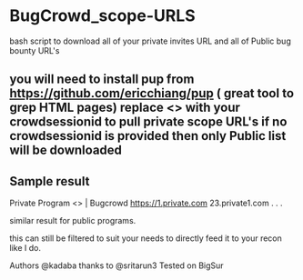 # BugCrowd_scope-URLS
bash script to download all of your private invites URL and all of Public bug bounty URL's


you will need to install pup from https://github.com/ericchiang/pup ( great tool to grep HTML pages)
replace <<token>> with your crowdsessionid to pull private scope URL's
if no crowdsessionid is provided then only Public list will be downloaded
 ----------------
  Sample result
  -------------
  
  Private Program
  <<private bug bounty name>> | Bugcrowd
  https://1.private.com
  23.private1.com
  .
  .
  .
  
  similar result for public programs.
  
  this can still be filtered to suit your needs to directly feed it to your recon like I do.
  
  Authors
  @kadaba
thanks to @sritarun3
Tested on BigSur

